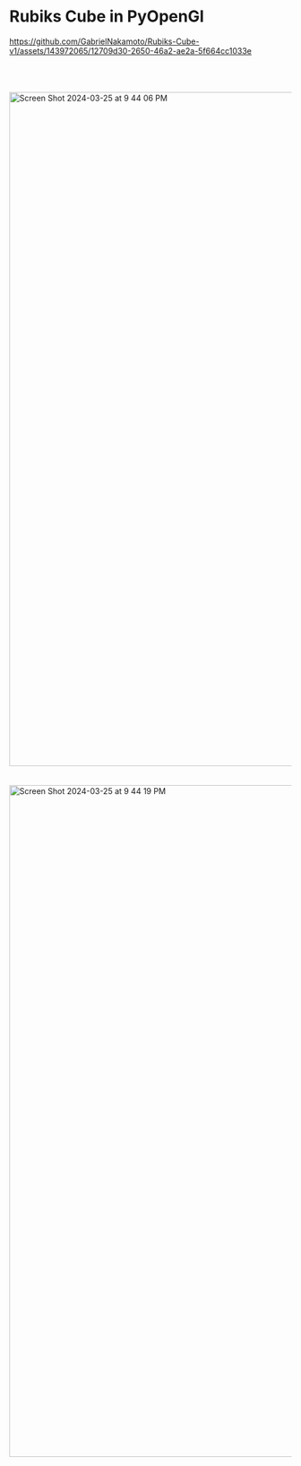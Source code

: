 <h1>Rubiks Cube in PyOpenGl</h1>



https://github.com/GabrielNakamoto/Rubiks-Cube-v1/assets/143972065/12709d30-2650-46a2-ae2a-5f664cc1033e

<br>
<br>
<br>
<img width="1202" alt="Screen Shot 2024-03-25 at 9 44 06 PM" src="https://github.com/GabrielNakamoto/pyOpenGlRubiksCube/assets/143972065/355028e6-7e31-48d3-abc6-590ad082dfdf">
<br>
<br>
<br>
<img width="1198" alt="Screen Shot 2024-03-25 at 9 44 19 PM" src="https://github.com/GabrielNakamoto/pyOpenGlRubiksCube/assets/143972065/bb2822a5-1af5-492d-ba93-5fcf42b6af0f">
